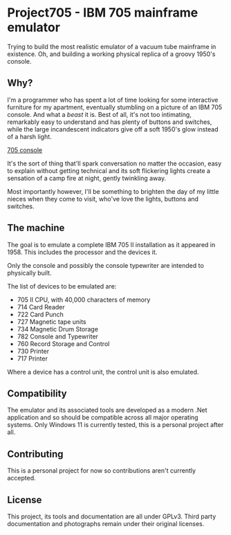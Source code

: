 # Project705 - IBM 705 mainframe emulator

Trying to build the most realistic emulator of a vacuum tube mainframe in existence. Oh, and building a working physical replica of a groovy 1950's console.

## Why?

I'm a programmer who has spent a lot of time looking for some interactive furniture for my apartment, eventually stumbling on a picture of an IBM 705 console. And what a *beast* it is. Best of all, it's not too intimating, remarkably easy to understand and has plenty of buttons and switches, while the large incandescent indicators give off a soft 1950's glow instead of a harsh light.

[705 console](./Docs/Images/consoleWithLights.jpg)

It's the sort of thing that'll spark conversation no matter the occasion, easy to explain without getting technical and its soft flickering lights create a sensation of a camp fire at night, gently twinkling away.

Most importantly however, I'll be something to brighten the day of my little nieces when they come to visit, who've love the lights, buttons and switches.

## The machine
The goal is to emulate a complete IBM 705 II installation as it appeared in 1958. This includes the processor and the devices it.

Only the console and possibly the console typewriter are intended to physically built.

The list of devices to be emulated are:

* 705 II CPU, with 40,000 characters of memory
* 714 Card Reader
* 722 Card Punch
* 727 Magnetic tape units
* 734 Magnetic Drum Storage
* 782 Console and Typewriter
* 760 Record Storage and Control
* 730 Printer
* 717 Printer

Where a device has a control unit, the control unit is also emulated.

## Compatibility
The emulator and its associated tools are developed as a modern .Net application and so should be compatible across all major operating systems. Only Windows 11 is currently tested, this is a personal project after all.

## Contributing
This is a personal project for now so contributions aren't currently accepted.

## License
This project, its tools and documentation are all under GPLv3. Third party documentation and photographs remain under their original licenses.